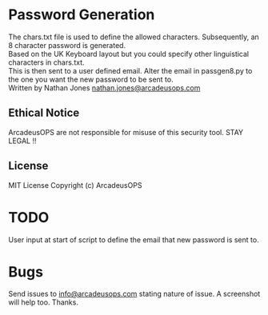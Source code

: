 # Password Generation
The chars.txt file is used to define the allowed characters. Subsequently, an 8 character password is generated. <br/>
Based on the UK Keyboard layout but you could specify other linguistical characters in chars.txt. <br/>
This is then sent to a user defined email. Alter the email in passgen8.py to the one you want the new password to be sent to. <br/>
Written by Nathan Jones nathan.jones@arcadeusops.com <br/>

## Ethical Notice
ArcadeusOPS are not responsible for misuse of this security tool. STAY LEGAL !!<br/>

## License
MIT License
Copyright (c) ArcadeusOPS

# TODO
User input at start of script to define the email that new password is sent to.

# Bugs
Send issues to info@arcadeusops.com stating nature of issue. A screenshot will help too. Thanks.
